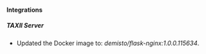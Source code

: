 
#### Integrations

##### TAXII Server

- Updated the Docker image to: *demisto/flask-nginx:1.0.0.115634*.

